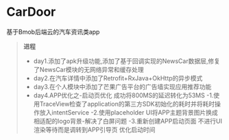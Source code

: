 # CarDoor
基于Bmob后端云的汽车资讯类app
> **进程**
> - day1.添加了apk升级功能,添加了基于回调实现的NewsCar数据层,修复了NewsCar模块的无网络异常和缓存处理
> - day2.在汽车详情中添加了Retrofit+RxJava+OkHttp的异步模式
> - day3.在个人模块中添加了芒果广告平台的广告墙实现应用推荐功能
> - day4.APP优化之-启动页优化  成功将800MS的延迟转化为53MS
 -1.使用TraceView检查了application的第三方SDK初始化的耗时并将耗时操作放入intentService
 -2.使用placeholder UI将APP主题背景图片换成相适配的logo背景-解决了白屏问题
 -3.重新创建APP启动页面 不进行UI渲染等待而是调转到APP引导页 优化启动时间

